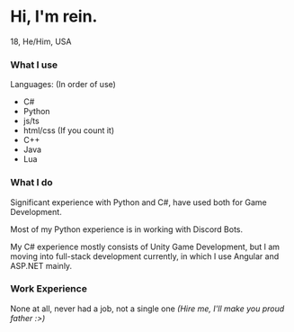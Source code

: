 # Hi, I'm rein.
18, He/Him, USA

### What I use
Languages: (In order of use)
  - C#
  - Python
  - js/ts
  - html/css (If you count it)
  - C++
  - Java
  - Lua

### What I do
Significant experience with Python and C#, have used both for Game Development.

Most of my Python experience is in working with Discord Bots.

My C# experience mostly consists of Unity Game Development, but I am moving into full-stack development currently, in which I use Angular and <span>ASP.NET</span> mainly.

### Work Experience
None at all, never had a job, not a single one _(Hire me, I'll make you proud father :>)_
